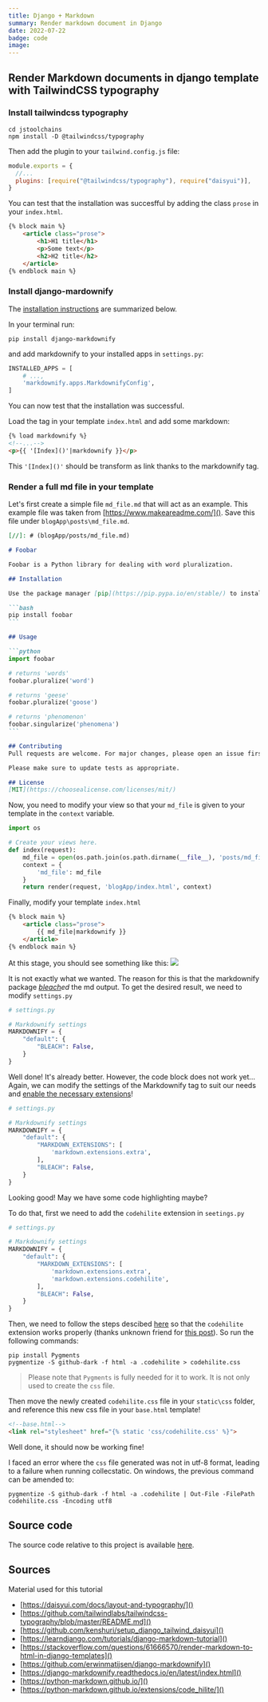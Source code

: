 ```yaml
---
title: Django + Markdown
summary: Render markdown document in Django
date: 2022-07-22
badge: code
image:
---
```


## Render Markdown documents in django template with TailwindCSS typography

### Install tailwindcss typography

```shell
cd jstoolchains
npm install -D @tailwindcss/typography
```

Then add the plugin to your `tailwind.config.js` file:
```js
module.exports = {
  //...
  plugins: [require("@tailwindcss/typography"), require("daisyui")],
}
```

You can test that the installation was succesfful by adding the class `prose` in your `index.html`.
```html
{% block main %}
    <article class="prose">
        <h1>H1 title</h1>
        <p>Some text</p>
        <h2>H2 title</h2>
    </article>
{% endblock main %}
```

### Install django-mardownify

The [installation instructions](https://django-markdownify.readthedocs.io/en/latest/install_and_usage.html) are summarized below.

In your terminal run:
```shell
pip install django-markdownify
```

and add markdownify to your installed apps in `settings.py`:
```python
INSTALLED_APPS = [
    # ...,
    'markdownify.apps.MarkdownifyConfig',
]
```

You can now test that the installation was successful.

Load the tag in your template `index.html` and add some markdown:

```html
{% load markdownify %}
<!--...-->
<p>{{ '[Index]()'|markdownify }}</p>
```

This `'[Index]()'` should be transform as link thanks to the markdownify tag.

### Render a full md file in your template

Let's first create a simple file `md_file.md` that will act as an example. This example file was taken from [https://www.makeareadme.com/](). Save this file under `blogApp\posts\md_file.md`.

````md
[//]: # (blogApp/posts/md_file.md)

# Foobar

Foobar is a Python library for dealing with word pluralization.

## Installation

Use the package manager [pip](https://pip.pypa.io/en/stable/) to install foobar.

```bash
pip install foobar
```

## Usage

```python
import foobar

# returns 'words'
foobar.pluralize('word')

# returns 'geese'
foobar.pluralize('goose')

# returns 'phenomenon'
foobar.singularize('phenomena')
```

## Contributing
Pull requests are welcome. For major changes, please open an issue first to discuss what you would like to change.

Please make sure to update tests as appropriate.

## License
[MIT](https://choosealicense.com/licenses/mit/)
````

Now, you need to modify your view so that your `md_file` is given to your template in the `context` variable.

```python
import os

# Create your views here.
def index(request):
    md_file = open(os.path.join(os.path.dirname(__file__), 'posts/md_file.md'), encoding="utf-8").read()
    context = {
        'md_file': md_file
    }
    return render(request, 'blogApp/index.html', context)
```

Finally, modify your template `index.html`
```html
{% block main %}
    <article class="prose">
        {{ md_file|markdownify }}
    </article>
{% endblock main %}
```

At this stage, you should see something like this:
![](C:\Users\alexi\PycharmProjects\blogProject\blogApp\static\blogApp\002_01_md_file_tentative.jpg)

It is not exactly what we wanted. The reason for this is that the markdownify package *[bleach](https://django-markdownify.readthedocs.io/en/latest/settings.html#disable-sanitation-bleach)ed* the md output. To get the desired result, we need to modify `settings.py`

```python
# settings.py

# Markdownify settings
MARKDOWNIFY = {
    "default": {
        "BLEACH": False,
    }
}
```

Well done! It's already better. However, the code block does not work yet... Again, we can modify the settings of the Markdownify tag to suit our needs and [enable the necessary extensions](https://django-markdownify.readthedocs.io/en/latest/settings.html#enable-markdown-extensions)! 
```python
# settings.py

# Markdownify settings
MARKDOWNIFY = {
    "default": {
        "MARKDOWN_EXTENSIONS": [
            'markdown.extensions.extra',
        ],
        "BLEACH": False,
    }
}
```

Looking good! May we have some code highlighting maybe?

To do that, first we need to add the `codehilite` extension in `seetings.py`

```python
# settings.py

# Markdownify settings
MARKDOWNIFY = {
    "default": {
        "MARKDOWN_EXTENSIONS": [
            'markdown.extensions.extra',
            'markdown.extensions.codehilite',
        ],
        "BLEACH": False,
    }
}
```

Then, we need to follow the steps descibed [here](https://python-markdown.github.io/extensions/code_hilite/) so that the `codehilite` extension works properly (thanks unknown friend for [this post](https://github.com/erwinmatijsen/django-markdownify/issues/32#issuecomment-1120137357)). So run the following commands:

```shell
pip install Pygments
pygmentize -S github-dark -f html -a .codehilite > codehilite.css
```

> Please note that `Pygments` is fully needed for it to work. It is not only used to create the `css` file.

Then move the newly created `codehilite.css` file in your `static\css` folder, and reference this new css file in your `base.html` template!
```html
<!--base.html-->
<link rel="stylesheet" href="{% static 'css/codehilite.css' %}">
```

Well done, it should now be working fine!

I faced an error where the `css` file generated was not in utf-8 format, leading to a failure when running collecstatic.
On windows, the previous command can be amended to:

```shell
pygmentize -S github-dark -f html -a .codehilite | Out-File -FilePath codehilite.css -Encoding utf8
```

## Source code
The source code relative to this project is available [here](https://github.com/kenshuri/render_md_with_tailwind_typography).

## Sources
Material used for this tutorial

* [https://daisyui.com/docs/layout-and-typography/]()
* [https://github.com/tailwindlabs/tailwindcss-typography/blob/master/README.md]()
* [https://github.com/kenshuri/setup_django_tailwind_daisyui]()
* [https://learndjango.com/tutorials/django-markdown-tutorial]()
* [https://stackoverflow.com/questions/61666570/render-markdown-to-html-in-django-templates]()
* [https://github.com/erwinmatijsen/django-markdownify]()
* [https://django-markdownify.readthedocs.io/en/latest/index.html]()
* [https://python-markdown.github.io/]()
* [https://python-markdown.github.io/extensions/code_hilite/]()

